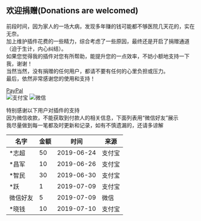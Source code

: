 **欢迎捐赠(Donations are welcomed)**
---
前段时间，因为家人的一场大病，发现多年赚的钱可能都不够医院几天花的，实在无奈。<br/>
加上维护插件花费的一些精力，综合考虑了一些原因，最终还是开启了捐赠通道（迫于生计，内心纠结）。<br/>
如果您觉得我的插件对您有所帮助，能提升您的一点效率，不妨小额地支持一下我，谢谢！<br/>
当然当然，没有捐赠的任何用户，都请不要有任何的心里负担或压力。<br/>
最后，依然非常感谢您的使用和支持！<br/>

[PayPal](https://www.paypal.com/cgi-bin/webscr?cmd=_donations&business=2FQY2FH24H4LC&item_name=MyBatis+Log+Plugin&currency_code=USD&source=url "Donate via PayPal")<br/>
![支付宝](https://raw.githubusercontent.com/kookob/mybatis-log-plugin/01b528df60df5cc990b87803e6c0c6ffae19f34c/src/mybatis/log/icon/alipay.png)
![微信](https://raw.githubusercontent.com/kookob/mybatis-log-plugin/01b528df60df5cc990b87803e6c0c6ffae19f34c/src/mybatis/log/icon/wechat.png)

特别感谢以下用户对插件的支持  
因为微信收款，不能获取到付款人的相关信息，下面列表用“微信好友”展示  
我尽量做到每一笔都及时更新和记录，如有不慎遗漏的，还请多谅解  

| 名字 | 金额 | 时间 | 来源 |
| --- | --- | --- | --- |
| *志超 | 50 | 2019-06-24 | 支付宝 |
| *昌军 | 10 | 2019-06-26 | 支付宝 |
| *智民 | 30 | 2019-06-30 | 支付宝 |
| *跃 | 1 | 2019-07-09 | 支付宝 |
| 微信好友 | 5 | 2019-07-09 | 微信 |
| *晓钱 | 10 | 2019-07-10 | 支付宝 |
